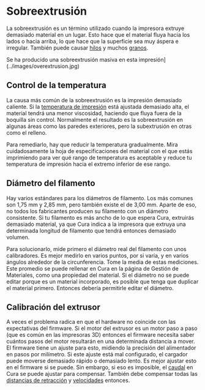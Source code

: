 Sobreextrusión
====
La sobreextrusión es un término utilizado cuando la impresora extruye demasiado material en un lugar. Esto hace que el material fluya hacia los lados o hacia arriba, lo que hace que la superficie sea muy áspera e irregular. También puede causar [hilos](stringing.md) y muchos [granos](blobs.md).

Se ha producido una sobreextrusión masiva en esta impresión](../images/overextrusion.jpg)

Control de la temperatura
----
La causa más común de la sobreextrusión es la impresión demasiado caliente. Si la [temperatura de impresión](../material/material_print_temperature.md) está ajustada demasiado alta, el material tendrá una menor viscosidad, haciendo que fluya fuera de la boquilla sin control. Normalmente el resultado es la sobreextrusión en algunas áreas como las paredes exteriores, pero la subextrusión en otras como el relleno.

Para remediarlo, hay que reducir la temperatura gradualmente. Mira cuidadosamente la hoja de especificaciones del material con el que estás imprimiendo para ver qué rango de temperatura es aceptable y reduce tu temperatura de impresión hacia el extremo inferior de ese rango.

Diámetro del filamento
----
Hay varios estándares para los diámetros de filamento. Los más comunes son 1,75 mm y 2,85 mm, pero también existe el de 3,00 mm. Aparte de eso, no todos los fabricantes producen su filamento con un diámetro consistente. Si tu filamento es más ancho de lo que espera Cura, extruirás demasiado material, ya que Cura indica a la impresora que extruya una determinada longitud de filamento que tendrá entonces demasiado volumen.

Para solucionarlo, mide primero el diámetro real del filamento con unos calibradores. Es mejor medirlo en varios puntos, por si varía, y en varios ángulos alrededor de la circunferencia. Tome la media de estas mediciones. Este promedio se puede rellenar en Cura en la página de Gestión de Materiales, como una propiedad del material. Si el diámetro no se puede editar porque es un material incorporado, es posible que tenga que duplicar el material primero. Entonces debería permitirle editar el diámetro.

Calibración del extrusor
----
A veces el problema radica en que el hardware no coincide con las expectativas del firmware. Si el motor del extrusor es un motor paso a paso (que es común en las impresoras 3D) entonces el firmware necesita saber cuántos pasos del motor resultarán en una determinada distancia a mover. El firmware tiene un ajuste para esto, midiendo la precisión del alimentador en pasos por milímetro. Si este ajuste está mal configurado, el cargador puede moverse demasiado rápido o demasiado lento. Es mejor ajustar esto en el firmware si se puede. Sin embargo, si eso es imposible, el [caudal](../material/material_flow.md) en Cura se puede ajustar para compensar. También debe compensar todas las [distancias de retracción](../travel/retraction_amount.md) y [velocidades](../travel/retraction_speed.md) entonces.

<!--if cura_version<5.0:
Paredes superpuestas
----
Normalmente, Cura se limitaría a dibujar los contornos de la huella con un determinado ancho de línea. Si las paredes se acercan en ciertos lugares de su impresión, esto llevaría a líneas superpuestas. Estas líneas se vuelven gruesas y producen manchas porque puede poner allí hasta el doble de material del necesario. Cuando hay mucho solapamiento, la segunda línea se verá impedida de extruir, por lo que la presión dentro de la cámara de la boquilla aumenta hasta que se expulsa y produce una mancha.

Esto puede evitarse activando la [compensación de paredes superpuestas](../shell/travel_compensate_overlapping_walls_enabled.md). La extrusión de la segunda línea se reducirá de forma que extruya sólo el material necesario para rellenar el espacio restante de la pared, lo que evita la sobreextrusión.

Si las paredes se superponen debido al [Inset de la pared exterior](../shell/wall_0_inset.md), puede intentar reducir ese inset para evitar la sobreextrusión. También puede intentar imprimir la [pared exterior primero](../shell/outer_inset_first.md). El exceso de material será empujado hacia el interior del modelo, donde es invisible.

Ajustando directamente el caudal
----
Si no se sabe qué es lo que está causando este exceso de extrusión, también puede ajustar directamente la [tasa de flujo](../material/material_flow.md). Reduzca el caudal hasta que su superficie vuelva a ser lisa. Esto puede compensar algún factor desconocido directamente.